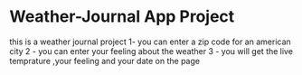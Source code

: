 # Weather-Journal App Project

this is a weather journal project 
1- you can enter a zip code for an american city
2 - you can enter your feeling about the weather
3 - you will get the live temprature ,your feeling and your date on the page